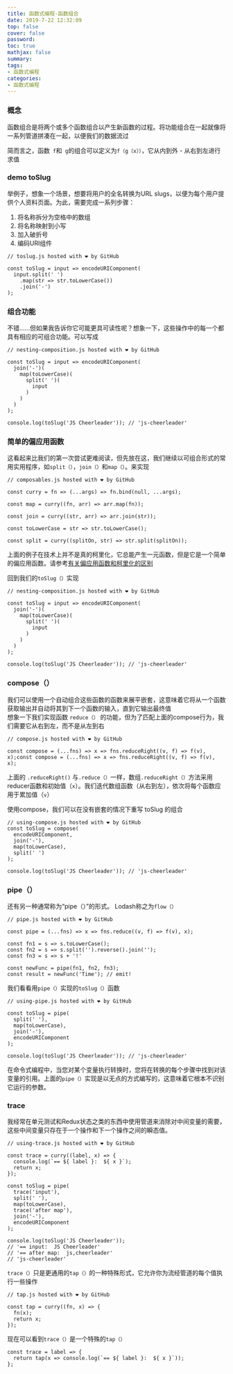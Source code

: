 ```yaml
---
title: 函数式编程-函数组合
date: 2019-7-22 12:32:09
top: false
cover: false
password:
toc: true
mathjax: false
summary: 
tags:
- 函数式编程
categories:
- 函数式编程
---
```


### 概念
函数组合是将两个或多个函数组合以产生新函数的过程。将功能组合在一起就像将一系列管道拼凑在一起，以便我们的数据流过<br/>

简而言之，函数` f`和` g`的组合可以定义为`f（g（x））`，它从内到外 - 从右到左进行求值<br/>

### demo toSlug

举例子，想象一个场景，想要将用户的全名转换为URL slugs，以便为每个用户提供个人资料页面。为此，需要完成一系列步骤：
1. 将名称拆分为空格中的数组
2. 将名称映射到小写
3. 加入破折号
4. 编码URI组件

```
// toslug.js hosted with ❤ by GitHub

const toSlug = input => encodeURIComponent(
  input.split(' ')
    .map(str => str.toLowerCase())
    .join('-')
);

```

### 组合功能

不错......但如果我告诉你它可能更具可读性呢？想象一下，这些操作中的每一个都具有相应的可组合功能。可以写成<br/>
```
// nesting-composition.js hosted with ❤ by GitHub

const toSlug = input => encodeURIComponent(
  join('-')(
    map(toLowerCase)(
      split(' ')(
        input
      )
    )
  )
);

console.log(toSlug('JS Cheerleader')); // 'js-cheerleader'

```

### 简单的偏应用函数

这看起来比我们的第一次尝试更难阅读，但先放在这，我们继续以可组合形式的常用实用程序，如`split（）`，`join（）`和`map（）`。来实现<br/>
```
// composables.js hosted with ❤ by GitHub

const curry = fn => (...args) => fn.bind(null, ...args);

const map = curry((fn, arr) => arr.map(fn));

const join = curry((str, arr) => arr.join(str));

const toLowerCase = str => str.toLowerCase();

const split = curry((splitOn, str) => str.split(splitOn));
```

上面的例子在技术上并不是真的柯里化，它总能产生一元函数，但是它是一个简单的偏应用函数。请参考<a href="https://medium.com/javascript-scene/curry-or-partial-application-8150044c78b8">有关偏应用函数和柯里化的区别</a> <br/>


回到我们的`toSlug（）`实现
```
// nesting-composition.js hosted with ❤ by GitHub

const toSlug = input => encodeURIComponent(
  join('-')(
    map(toLowerCase)(
      split(' ')(
        input
      )
    )
  )
);

console.log(toSlug('JS Cheerleader')); // 'js-cheerleader'
```

### compose（）
我们可以使用一个自动组合这些函数的函数来展平嵌套，这意味着它将从一个函数获取输出并自动将其到下一个函数的输入，直到它输出最终值<br/>
想象一下我们实现函数 `reduce（）` 的功能，但为了匹配上面的compose行为，我们需要它从右到左，而不是从左到右<br/>

```
// compose.js hosted with ❤ by GitHub

const compose = (...fns) => x => fns.reduceRight((v, f) => f(v), x);const compose = (...fns) => x => fns.reduceRight((v, f) => f(v), x);
```

上面的 `.reduceRight()` 与`.reduce（）`一样，数组`.reduceRight（）`方法采用reducer函数和初始值（`x`）。我们迭代数组函数（从右到左），依次将每个函数应用于累加值（`v`）<br/>

使用compose，我们可以在没有嵌套的情况下重写 toSlug 的组合<br/>

```
// using-compose.js hosted with ❤ by GitHub
const toSlug = compose(
  encodeURIComponent,
  join('-'),
  map(toLowerCase),
  split(' ')
);

console.log(toSlug('JS Cheerleader')); // 'js-cheerleader'
```

### pipe（）

还有另一种通常称为“pipe（）”的形式。 Lodash称之为`flow（）`<br/>

```
// pipe.js hosted with ❤ by GitHub

const pipe = (...fns) => x => fns.reduce((v, f) => f(v), x);

const fn1 = s => s.toLowerCase();
const fn2 = s => s.split('').reverse().join('');
const fn3 = s => s + '!'

const newFunc = pipe(fn1, fn2, fn3);
const result = newFunc('Time'); // emit!
```

我们看看用`pipe（）`实现的`toSlug（）`函数<br/>
```
// using-pipe.js hosted with ❤ by GitHub

const toSlug = pipe(
  split(' '),
  map(toLowerCase),
  join('-'),
  encodeURIComponent
);

console.log(toSlug('JS Cheerleader')); // 'js-cheerleader'
```

在命令式编程中，当您对某个变量执行转换时，您将在转换的每个步骤中找到对该变量的引用。上面的`pipe（）`实现是以无点的方式编写的，这意味着它根本不识别它运行的参数。<br/>

### trace

我经常在单元测试和Redux状态之类的东西中使用管道来消除对中间变量的需要，这些中间变量只存在于一个操作和下一个操作之间的瞬态值。<br/>

```
// using-trace.js hosted with ❤ by GitHub

const trace = curry((label, x) => {
  console.log(`== ${ label }:  ${ x }`);
  return x;
});

const toSlug = pipe(
  trace('input'),
  split(' '),
  map(toLowerCase),
  trace('after map'),
  join('-'),
  encodeURIComponent
);

console.log(toSlug('JS Cheerleader'));
// '== input:  JS Cheerleader'
// '== after map:  js,cheerleader'
// 'js-cheerleader'
```


`trace（）`只是更通用的`tap（）`的一种特殊形式，它允许你为流经管道的每个值执行一些操作<br/>
```
// tap.js hosted with ❤ by GitHub

const tap = curry((fn, x) => {
  fn(x);
  return x;
});
```

现在可以看到`trace（）`是一个特殊的`tap（）`

```
const trace = label => {
  return tap(x => console.log(`== ${ label }:  ${ x }`));
};
```



